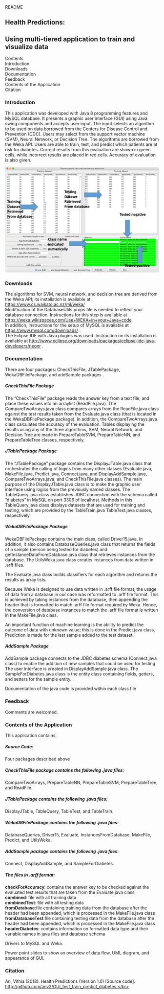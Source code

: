 README
## Health Predictions:
## Using multi-tiered application to train and visualize data

Contents</br>
Introduction</br>
Downloads</br>
Documentation</br>
Feedback</br>
Contents of the Application</br>
Citation</br>

### Introduction</br>
This application was developed with Java 8 programming features and MySQL database. It presents a graphic user interface (GUI) using Java swing components and accepts user input. The input selects an algorithm to be used on data borrowed from the Centers for Disease Control and Prevention (CDC). Users may select from the support vector machine (SVM), Neural Network, or Decision Tree. The algorithms are borrowed from the Weka API. Users are able to train, test, and predict which patients are at risk for diabetes. Correct results from this evaluation are shown in green cells, while incorrect results are placed in red cells. Accuracy of evaluation is also given. </br>

![image|67x72](https://github.com/anv2/GUI_test_train_predict_diabetes/blob/master/images/Screen%20Shot%202018-04-02%20at%202.56.58%20PM.png)

### Downloads</br>
The algorithms for SVM, neural network, and decision tree are derived from the Weka API; its installation is available at https://www.cs.waikato.ac.nz/ml/weka/ </br>
Modification of the DatabaseUtils.props file is needed to reflect your database connection. Instructions for this step is available at https://weka.wikispaces.com/Use+WEKA+in+your+Java+code </br>
In addition, instructions for the setup of MySQL is available at https://www.mysql.com/downloads/ .</br>
The Eclipse IDE with Java plugins was used.
Instruction on its installation is available at http://www.eclipse.org/downloads/packages/eclipse-ide-java-developers/neonr . </br>

### Documentation</br>
There are four packages: CheckThisFile, JTablePackage, WekaDBFilePackage, and addSample packages .</p>
##### CheckThisFile Package</br>
The “CheckThisFile” package reads the answer key from a text file, and place these values into an arraylist (ReadFile.java). The CompareTwoArrays.java class compares arrays from the ReadFile.java class against the test results taken from the Evaluate.java class (that is located in the WekaDBFilePackage package). In addition, the CompareTwoArrays.java class calculates the accuracy of the evaluation. Tables displaying the results using any of the three algorithms, SVM, Neural Network, and Decision Tree are made in PrepareTableSVM, PrepareTableNN, and PrepareTableTree classes, respectively.</br>

##### JTablePackage Package</br>
The “JTablePackage” package contains the DisplayJTable.java class that orchestrates the calling of logics from many other classes (Evaluate.java, MakeFile.java, Predict.java, Connect.java, and DisplayAddSample.java, CompareTwoArrays.java, and CheckThisFile.java classes). The main purpose of the DisplayJTable.java class is to make the graphic user interface using logics from the previously named classes. The TableQuery.java class establishes JDBC connection with the schema called “diabetes” in MySQL on port 3306 of localhost. Methods in this TableQuery.java class displays datasets that are used for training and testing, which are provided by the TableTrain.java TableTest.java classes, respectively.</br>

##### WekaDBFilePackage Package</br>
WekaDBFilePackage contains the main class, called Driver15.java. In addition, it also contains DatabaseQueries.java class that returns the fields of a sample (person being tested for diabetes) and getInstanceDataFromDatabase.java class that retrieves instances from the database. The UtilsWeka.java class creates instances from data written in .arff files.</br>

The Evaluate.java class builds classifiers for each algorithm and returns the results as array lists.</br>

Because Weka is designed to use data written in .arff file format, the usage of data from a database in our case was reformatted to .arff file format. This is achieved by taking instances from the database, then appending the header that is formatted to match .arff file format required by Weka. Hence, the conversion of database instances to match the .arff file format is written in the MakeFile.java class.</br>

An important function of machine learning is the ability to predict the outcome of data with unknown value; this is done in the Predict.java class. Prediction is made for the last sample added to the test dataset.</br>

##### AddSample Package</br>
AddSample package connects to the JDBC diabetes schema (Connect.java class) to enable the addition of new samples that could be used for testing. The user interface is created in DisplayAddSample.java class. The SampleForDiabetes.java class is the entity class containing fields, getters, and setters for the sample entity.</br>

Documentation of the java code is provided within each class file</br>

### Feedback</br>
Comments are welcomed.</br>

### Contents of the Application</br>
This application contains:</br>

##### Source Code:</br>
Four packages described above</br>
##### CheckThisFile package contains the following .java files:</br>
CompareTwoArrays,
PrepareTableNN,
PrepareTableSVM,
PrepareTableTree, and
ReadFile.
##### JTablePackage contains the following .java files:</br>
DisplayJTable,
TableQuery,
TableTest, and
TableTrain.
##### WekaDBFilePackage contains the following .java files:</br>
DatabaseQueries,
Driver15,
Evaluate,
InstancesFromDatabase,
MakeFile,
Predict, and
UtilsWeka.
##### AddSample package contains the following .java files:</br>
Connect,
DisplayAddSample, and
SampleForDiabetes.
##### The files in .arff format:</br>
**checkForAccuracy**: contains the answer key to be checked against the evaluated test results that are taken from the Evaluate.java class</br>
**combined**: file with all training data </br>
**combinedTest**: file with all testing data </br>
**fromDatabase**:file containing training data from the database after the header had been appended, which is processed in the MakeFile.java class</br>
**fromDatabaseTest**:file containing testing data from the database after the header had been appended, which is processed in the MakeFile.java class</br>
**headerDiabetes**: contains information on formatted data type and their variable names in java files and database schema</br>

Drivers to MySQL and Weka.</br>

Power point slides to show an overview of data flow, UML diagram, and appearance of GUI.</br>

### Citation</br>
An, Vithia (2018). Health Predictions (Version 1.0) [Source code]. http://github.com/anv2/GUI_test_train_predict_diabetes.</br>
